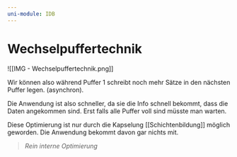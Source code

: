 ```yaml
---
uni-module: IDB
---
```


# Wechselpuffertechnik

![[IMG - Wechselpuffertechnik.png]]

Wir können also während Puffer 1 schreibt noch mehr Sätze in den nächsten Puffer legen. (asynchron).

Die Anwendung ist also schneller, da sie die Info schnell bekommt, dass die Daten angekommen sind. Erst falls alle Puffer voll sind müsste man warten.

Diese Optimierung ist nur durch die Kapselung [[Schichtenbildung]] möglich geworden. Die Anwendung bekommt davon gar nichts mit.

> _Rein interne Optimierung_
